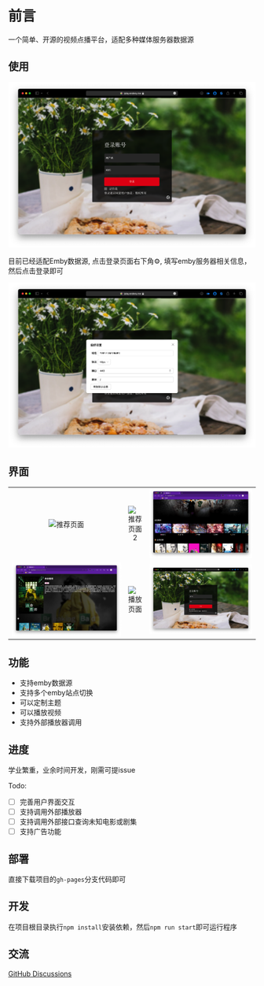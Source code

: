 # 前言

一个简单、开源的视频点播平台，适配多种媒体服务器数据源

## 使用
![登录页面](./doc/image/Screen-20230821@2x4.png)

目前已经适配Emby数据源, 点击登录页面右下角⚙️, 填写emby服务器相关信息，然后点击登录即可

![登录设置](./doc/image/Screen-20230821@2x3.png)

## 界面

||||
|:-:|:-:|:-:|
|![推荐页面](./doc/image/Screen-20230821@2x.png)|![推荐页面2](./doc/image/Screen-20230821@2x1.png)|![媒体列表](./doc/image/Screen-20230818@2x2.png)|
|![剧集详细](./doc/image/Screen-20230818@2x3.png)|![播放页面](./doc/image/Screen-20230818@2x4.png)|![登录页面](./doc/image/Screen-20230821@2x4.png)|

## 功能

- 支持emby数据源
- 支持多个emby站点切换
- 可以定制主题
- 可以播放视频
- 支持外部播放器调用

## 进度

学业繁重，业余时间开发，刚需可提issue

Todo:

- [ ] 完善用户界面交互
- [ ] 支持调用外部播放器
- [ ] 支持调用外部接口查询未知电影或剧集
- [ ] 支持广告功能

## 部署

直接下载项目的`gh-pages`分支代码即可

## 开发

在项目根目录执行`npm install`安装依赖，然后`npm run start`即可运行程序

## 交流

[GitHub Discussions]( https://github.com/ourfor/iplay/discussions)
